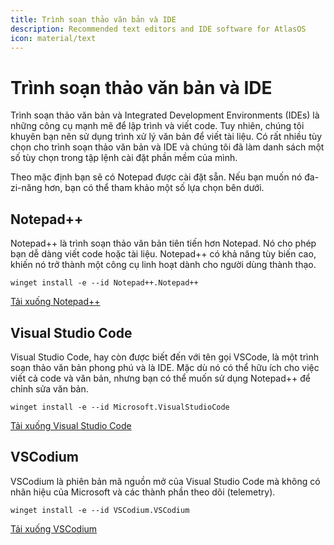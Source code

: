 ```yaml
---
title: Trình soạn thảo văn bản và IDE
description: Recommended text editors and IDE software for AtlasOS
icon: material/text
---
```


# Trình soạn thảo văn bản và IDE

Trình soạn thảo văn bản và Integrated Development Environments (IDEs) là những công cụ mạnh mẽ để lập trình và viết code. Tuy nhiên, chúng tôi khuyên bạn nên sử dụng trình xử lý văn bản để viết tài liệu. Có rất nhiều tùy chọn cho trình soạn thảo văn bản và IDE và chúng tôi đã làm danh sách một số tùy chọn trong tập lệnh cài đặt phần mềm của mình.

Theo mặc định bạn sẽ có Notepad được cài đặt sẵn. Nếu bạn muốn nó đa-zi-năng hơn, bạn có thể tham khảo một số lựa chọn bên dưới.

## Notepad++

Notepad++ là trình soạn thảo văn bản tiên tiến hơn Notepad. Nó cho phép bạn dễ dàng viết code hoặc tài liệu. Notepad++ có khả năng tùy biến cao, khiến nó trở thành một công cụ linh hoạt dành cho người dùng thành thạo.

`winget install -e --id Notepad++.Notepad++`

[Tải xuống Notepad++](https://notepad-plus-plus.org/)

## Visual Studio Code

Visual Studio Code, hay còn được biết đến với tên gọi VSCode, là một trình soạn thảo văn bản phong phú và là IDE. Mặc dù nó có thể hữu ích cho việc viết cả code và văn bản, nhưng bạn có thể muốn sử dụng Notepad++ để chỉnh sửa văn bản.

`winget install -e --id Microsoft.VisualStudioCode`

[Tải xuống Visual Studio Code](ms-windows-store://pdp/?ProductId=XP9KHM4BK9FZ7Q)

## VSCodium

VSCodium là phiên bản mã nguồn mở của Visual Studio Code mà không có nhãn hiệu của Microsoft và các thành phần theo dõi (telemetry).

`winget install -e --id VSCodium.VSCodium`

[Tải xuống VSCodium](ms-windows-store://pdp/?ProductId=XP9KHM4BK9FZ7Q)
